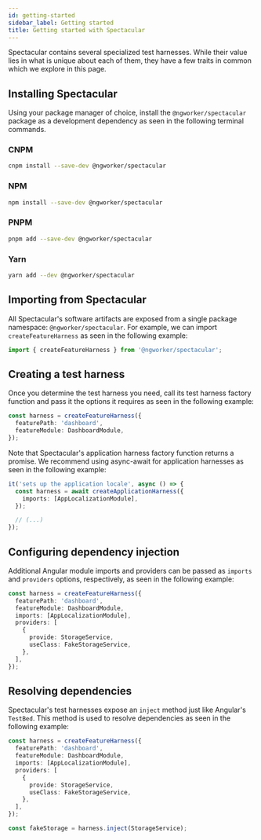 ```yaml
---
id: getting-started
sidebar_label: Getting started
title: Getting started with Spectacular
---
```


Spectacular contains several specialized test harnesses. While their value lies
in what is unique about each of them, they have a few traits in common which we
explore in this page.

## Installing Spectacular

Using your package manager of choice, install the `@ngworker/spectacular`
package as a development dependency as seen in the following terminal commands.

### CNPM

```bash
cnpm install --save-dev @ngworker/spectacular
```

### NPM

```bash
npm install --save-dev @ngworker/spectacular
```

### PNPM

```bash
pnpm add --save-dev @ngworker/spectacular
```

### Yarn

```bash
yarn add --dev @ngworker/spectacular
```

## Importing from Spectacular

All Spectacular's software artifacts are exposed from a single package
namespace: `@ngworker/spectacular`. For example, we can import
`createFeatureHarness` as seen in the following example:

```ts
import { createFeatureHarness } from '@ngworker/spectacular';
```

## Creating a test harness

Once you determine the test harness you need, call its test harness factory
function and pass it the options it requires as seen in the following example:

```ts {2-3}
const harness = createFeatureHarness({
  featurePath: 'dashboard',
  featureModule: DashboardModule,
});
```

Note that Spectacular's application harness factory function returns a promise.
We recommend using async-await for application harnesses as seen in the
following example:

```ts {1-2}
it('sets up the application locale', async () => {
  const harness = await createApplicationHarness({
    imports: [AppLocalizationModule],
  });

  // (...)
});
```

## Configuring dependency injection

Additional Angular module imports and providers can be passed as `imports` and
`providers` options, respectively, as seen in the following example:

```ts {4-10}
const harness = createFeatureHarness({
  featurePath: 'dashboard',
  featureModule: DashboardModule,
  imports: [AppLocalizationModule],
  providers: [
    {
      provide: StorageService,
      useClass: FakeStorageService,
    },
  ],
});
```

## Resolving dependencies

Spectacular's test harnesses expose an `inject` method just like Angular's
`TestBed`. This method is used to resolve dependencies as seen in the following
example:

```ts {13}
const harness = createFeatureHarness({
  featurePath: 'dashboard',
  featureModule: DashboardModule,
  imports: [AppLocalizationModule],
  providers: [
    {
      provide: StorageService,
      useClass: FakeStorageService,
    },
  ],
});

const fakeStorage = harness.inject(StorageService);
```
